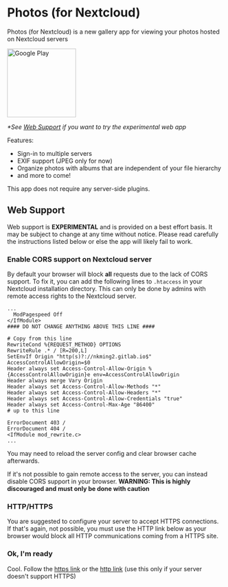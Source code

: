 # Photos (for Nextcloud)
Photos (for Nextcloud) is a new gallery app for viewing your photos hosted on Nextcloud servers

[<img src="https://play.google.com/intl/en_us/badges/static/images/badges/en_badge_web_generic.png" alt="Google Play" width="160" />](https://play.google.com/store/apps/details?id=com.nkming.nc_photos&referrer=utm_source%3Drepo)

*\*See [Web Support](#web-support) if you want to try the experimental web app*

Features:
- Sign-in to multiple servers
- EXIF support (JPEG only for now)
- Organize photos with albums that are independent of your file hierarchy
- and more to come!

This app does not require any server-side plugins.

## Web Support
Web support is **EXPERIMENTAL** and is provided on a best effort basis. It may be subject to change at any time without notice. Please read carefully the instructions listed below or else the app will likely fail to work.

### Enable CORS support on Nextcloud server
By default your browser will block **all** requests due to the lack of CORS support. To fix it, you can add the following lines to `.htaccess` in your Nextcloud installation directory. This can only be done by admins with remote access rights to the Nextcloud server.
```
...
  ModPagespeed Off
</IfModule>
#### DO NOT CHANGE ANYTHING ABOVE THIS LINE ####

# Copy from this line
RewriteCond %{REQUEST_METHOD} OPTIONS
RewriteRule .* / [R=200,L]
SetEnvIf Origin "http(s)?://nkming2.gitlab.io$" AccessControlAllowOrigin=$0
Header always set Access-Control-Allow-Origin %{AccessControlAllowOrigin}e env=AccessControlAllowOrigin
Header always merge Vary Origin
Header always set Access-Control-Allow-Methods "*"
Header always set Access-Control-Allow-Headers "*"
Header always set Access-Control-Allow-Credentials "true"
Header always set Access-Control-Max-Age "86400"
# up to this line

ErrorDocument 403 /
ErrorDocument 404 /
<IfModule mod_rewrite.c>
...
```

You may need to reload the server config and clear browser cache afterwards.

If it's not possible to gain remote access to the server, you can instead disable CORS support in your browser. **WARNING: This is highly discouraged and must only be done with caution**

### HTTP/HTTPS
You are suggested to configure your server to accept HTTPS connections. If that's again, not possible, you must use the HTTP link below as your browser would block all HTTP communications coming from a HTTPS site.

### Ok, I'm ready
Cool. Follow the [https link](https://nkming2.gitlab.io/nc-photos-web) or the [http link](http://nkming2.gitlab.io/nc-photos-web) (use this only if your server doesn't support HTTPS)
